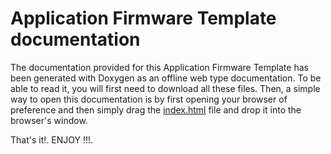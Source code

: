 # Application Firmware Template documentation

The documentation provided for this Application Firmware Template has been generated with Doxygen as an offline web type
documentation. To be able to read it, you will first need to download all these files. Then, a simple way to open this
documentation is by first opening your browser of preference and then simply drag the
<a href=https://github.com/Mortrack/ETX_OTA_Protocol/blob/main/Application_firmware_v0.4/Application_Firmware/documentation/html/index.html>index.html</a>
file and drop it into the browser's window.

That's it!. ENJOY !!!.
